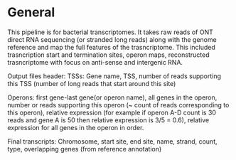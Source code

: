 # General
This pipeline is for bacterial transcriptomes. It takes raw reads of ONT direct RNA sequencing (or stranded long reads) along with the genome reference and map the full features of the trasncriptome. This included trasncription start and termination sites, operon maps, reconstructed trasncriptome with focus on anti-sense and intergenic RNA.

Output files header:
TSSs:  Gene name, TSS, number of reads supporting this TSS (number of long reads that start around this site)

Operons: first gene-last gene(or operon name), all genes in the operon, number or reads supporting this operon (~ count of reads corresponding to this operon), relative expression (for example if operon A-D count is 30 reads and gene A is 50 then relative expression is 3/5 = 0.6), relative expression for all genes in the operon in order.

Final transcripts: 
Chromosome, start site, end site, name, strand, count, type, overlapping genes (from reference annotation)
